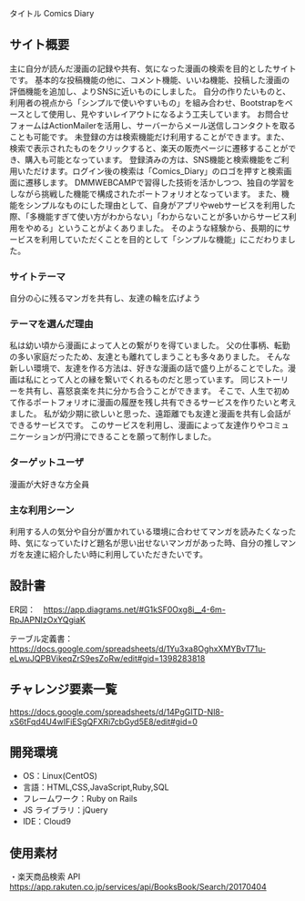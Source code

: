 タイトル
Comics Diary

## サイト概要

主に自分が読んだ漫画の記録や共有、気になった漫画の検索を目的としたサイトです。
基本的な投稿機能の他に、コメント機能、いいね機能、投稿した漫画の評価機能を追加し、よりSNSに近いものにしました。
自分の作りたいものと、利用者の視点から「シンプルで使いやすいもの」を組み合わせ、Bootstrapをベースとして使用し、見やすいレイアウトになるよう工夫しています。
お問合せフォームはActionMailerを活用し、サーバーからメール送信しコンタクトを取ることも可能です。
未登録の方は検索機能だけ利用することができます。また、検索で表示されたものをクリックすると、楽天の販売ページに遷移することができ、購入も可能となっています。
登録済みの方は、SNS機能と検索機能をご利用いただけます。ログイン後の検索は「Comics_Diary」のロゴを押すと検索画面に遷移します。
DMMWEBCAMPで習得した技術を活かしつつ、独自の学習をしながら挑戦した機能で構成されたポートフォリオとなっています。
また、機能をシンプルなものにした理由として、自身がアプリやwebサービスを利用した際、「多機能すぎて使い方がわからない」「わからないことが多いからサービス利用をやめる」ということがよくありました。
そのような経験から、長期的にサービスを利用していただくことを目的として「シンプルな機能」にこだわりました。



### サイトテーマ

自分の心に残るマンガを共有し、友達の輪を広げよう

### テーマを選んだ理由

私は幼い頃から漫画によって人との繋がりを得ていました。
父の仕事柄、転勤の多い家庭だったため、友達とも離れてしまうことも多々ありました。
そんな新しい環境で、友達を作る方法は、好きな漫画の話で盛り上がることでした。漫画は私にとって人との縁を繋いでくれるものだと思っています。
同じストーリーを共有し、喜怒哀楽を共に分かち合うことができます。
そこで、人生で初めて作るポートフォリオに漫画の履歴を残し共有できるサービスを作りたいと考えました。
私が幼少期に欲しいと思った、遠距離でも友達と漫画を共有し会話ができるサービスです。
このサービスを利用し、漫画によって友達作りやコミュニケーションが円滑にできることを願って制作しました。

### ターゲットユーザ

漫画が大好きな方全員

### 主な利用シーン

利用する人の気分や自分が置かれている環境に合わせてマンガを読みたくなった時、気になっていたけど題名が思い出せないマンガがあった時、自分の推しマンガを友達に紹介したい時に利用していただきたいです。

## 設計書
ER図：　https://app.diagrams.net/#G1kSF0Oxg8i__4-6m-RpJAPNIzOxYQgiaK

テーブル定義書：　https://docs.google.com/spreadsheets/d/1Yu3xa8OghxXMYBvT71u-eLwuJQPBVikeqZrS9esZoRw/edit#gid=1398283818

## チャレンジ要素一覧

https://docs.google.com/spreadsheets/d/14PgGITD-Nl8-xS6tFqd4U4wIFiESgQFXRi7cbGyd5E8/edit#gid=0

## 開発環境

- OS：Linux(CentOS)
- 言語：HTML,CSS,JavaScript,Ruby,SQL
- フレームワーク：Ruby on Rails
- JS ライブラリ：jQuery
- IDE：Cloud9

## 使用素材

・楽天商品検索 API  
https://app.rakuten.co.jp/services/api/BooksBook/Search/20170404

